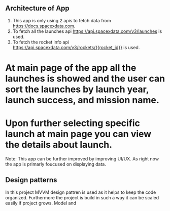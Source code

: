 ## Architecture of App

1. This app is only using 2 apis to fetch data from https://docs.spacexdata.com.
2. To fetch all the launches api https://api.spacexdata.com/v3/launches is used.
3. To fetch the rocket info api https://api.spacexdata.com/v3/rockets/{{rocket_id}} is used.

# At main page of the app all the launches is showed and the user can sort the launches by launch year, launch success, and mission name.
# Upon further selecting specific launch at main page you can view the details about launch.

Note: This app can be further improved by improving UI/UX. As right now the app is primarly foucused on displaying data.


## Design patterns
In this project MVVM design pattren is used as it helps to keep the code organized. Furthermore the project is build in such a way
it can be scaled easily if project grows. Model and 

